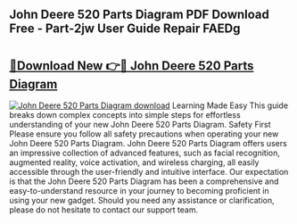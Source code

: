 ## John Deere 520 Parts Diagram PDF Download Free - Part-2jw User Guide Repair FAEDg

# <h2><a href="http://dfkr47q.blite.top/?on=John+Deere+520+Parts+Diagram">🔗Download New 👉🔴 John Deere 520 Parts Diagram</a></h2>

[![John Deere 520 Parts Diagram download](https://i.imgur.com/lujVjoI.png)](http://dfkr47q.blite.top/?on=John+Deere+520+Parts+Diagram)
Learning Made Easy This guide breaks down complex concepts into simple steps for effortless understanding of your new John Deere 520 Parts Diagram. Safety First Please ensure you follow all safety precautions when operating your new John Deere 520 Parts Diagram. John Deere 520 Parts Diagram offers users an impressive collection of advanced features, such as facial recognition, augmented reality, voice activation, and wireless charging, all easily accessible through the user-friendly and intuitive interface. Our expectation is that the John Deere 520 Parts Diagram has been a comprehensive and easy-to-understand resource in your journey to becoming proficient in using your new gadget. Should you need any assistance or clarification, please do not hesitate to contact our support team.
